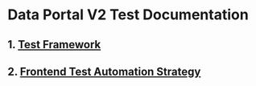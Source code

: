 # Data Portal V2 Test Documentation
## 1. [Test Framework](test-framework.md)
## 2. [Frontend Test Automation Strategy](test-automation-strategy.md)
